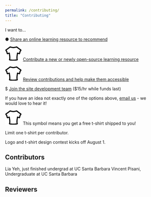```yaml
---
permalink: /contributing/
title: "Contributing"
---
```


I want to...

&#9679; [Share an online learning resource to recommend](https://forms.gle/c1jaS3XEVXH3Savx6)

![tshirt](/assets/images/t-shirt.png "t-shirt") [Contribute a new or newly open-source learning resource](https://forms.gle/oGJQP6mkaK3uqpFy5)

![tshirt](/assets/images/t-shirt.png "t-shirt") [Review contributions and help make them accessible](https://forms.gle/EDaQ8VMx37qrxjQa7)

 $ [Join the site development team](mailto:lia@fullstackquantumcomputation.tech) ($15/hr while funds last)

If you have an idea not exactly one of the options above, [email us](mailto:ideas@fullstackquantumcomputation.tech) - we would love to hear it!

![tshirt](/assets/images/t-shirt.png "t-shirt") This symbol means you get a free t-shirt shipped to you!

Limit one t-shirt per contributor.

Logo and t-shirt design contest kicks off August 1.

## Contributors
Lia Yeh, just finished undergrad at UC Santa Barbara
Vincent Pisani, Undergraduate at UC Santa Barbara

## Reviewers


